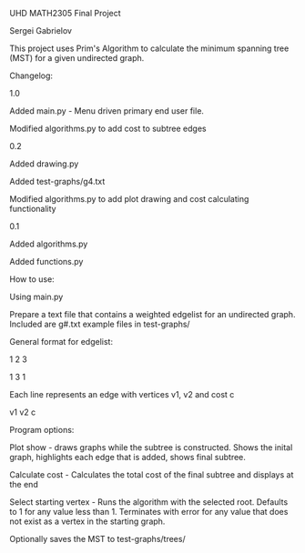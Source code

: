 UHD MATH2305 Final Project

Sergei Gabrielov


This project uses Prim's Algorithm to calculate the minimum spanning tree (MST) for a given undirected graph.

Changelog:

1.0 

Added main.py - Menu driven primary end user file.

Modified algorithms.py to add cost to subtree edges



0.2

Added drawing.py

Added test-graphs/g4.txt

Modified algorithms.py to add plot drawing and cost calculating functionality


0.1 

Added algorithms.py

Added functions.py



How to use:

Using main.py


Prepare a text file that contains a weighted edgelist for an undirected graph. Included are g#.txt example files in test-graphs/

General format for edgelist:

1 2 3

1 3 1


Each line represents an edge with vertices v1, v2 and cost c

v1 v2 c


Program options:

Plot show - draws graphs while the subtree is constructed. Shows the inital graph, highlights each edge that is added, shows final subtree.

Calculate cost - Calculates the total cost of the final subtree and displays at the end

Select starting vertex - Runs the algorithm with the selected root. Defaults to 1 for any value less than 1.
			 Terminates with error for any value that does not exist as a vertex in the starting graph.


Optionally saves the MST to test-graphs/trees/
